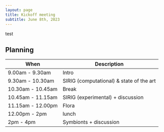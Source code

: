 ```yaml
---
layout: page
title: Kickoff meeting
subtitle: June 8th, 2023
---
```


test


## Planning

| When | Description |
| --- | --- |
|9.00am - 9.30am| Intro |
|9.30am - 10.30am| SIRIG (computational) & state of the art|
|10.30am - 10.45am | Break |
|10.45am - 11.15am| SIRIG (experimental) + discussion|
|11.15am - 12.00pm| Flora |
| 12.00pm - 2pm | lunch |
| 2pm - 4pm | Symbionts + discussion |
